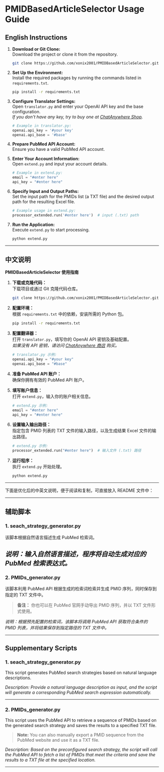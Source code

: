 # PMIDBasedArticleSelector Usage Guide

## English Instructions

1. **Download or Git Clone:**  
   Download the project or clone it from the repository.
   ```bash
   git clone https://github.com/xonix2001/PMIDBasedArticleSelector.git
   ```

2. **Set Up the Environment:**  
   Install the required packages by running the commands listed in `requirements.txt`.
   ```bash
   pip install -r requirements.txt
   ```

3. **Configure Translator Settings:**  
   Open `translator.py` and enter your OpenAI API key and the base configuration.  
   *If you don't have any key, try to buy one at [ChatAnywhere Shop](https://api.chatanywhere.tech/#/shop).*
   ```python
   # Example in translator.py:
   openai.api_key = '#your key'
   openai.api_base = '#base'
   ```

4. **Prepare PubMed API Account:**  
   Ensure you have a valid PubMed API account.

5. **Enter Your Account Information:**  
   Open `extend.py` and input your account details.
   ```python
   # Example in extend.py:
   email = "#enter here"
   api_key = "#enter here"
   ```

6. **Specify Input and Output Paths:**  
   Set the input path for the PMIDs list (a TXT file) and the desired output path for the resulting Excel file.
   ```python
   # Example usage in extend.py:
   processor_extended.run('#enter here')  # input (.txt) path
   ```

7. **Run the Application:**  
   Execute `extend.py` to start processing.
   ```bash
   python extend.py
   ```

---

## 中文说明

**PMIDBasedArticleSelector 使用指南**

1. **下载或克隆代码：**  
   下载项目或通过 Git 克隆代码仓库。
   ```bash
   git clone https://github.com/xonix2001/PMIDBasedArticleSelector.git
   ```

2. **配置环境：**  
   根据 `requirements.txt` 中的依赖，安装所需的 Python 包。
   ```bash
   pip install -r requirements.txt
   ```

3. **配置翻译器：**  
   打开 `translator.py`，填写你的 OpenAI API 密钥及基础配置。  
   *如果没有 API 密钥，请访问 [ChatAnywhere 商店](https://api.chatanywhere.tech/#/shop) 购买。*
   ```python
   # translator.py 示例:
   openai.api_key = "#your key"
   openai.api_base = "#base"
   ```

4. **准备 PubMed API 账户：**  
   确保你拥有有效的 PubMed API 账户。

5. **填写账户信息：**  
   打开 `extend.py`，输入你的账户相关信息。
   ```python
   # extend.py 示例:
   email = "#enter here"
   api_key = "#enter here"
   ```

6. **设置输入输出路径：**  
   指定包含 PMID 列表的 TXT 文件的输入路径，以及生成结果 Excel 文件的输出路径。
   ```python
   # extend.py 示例:
   processor_extended.run("#enter here")  # 输入文件 (.txt) 路径
   ```

7. **运行程序：**  
   执行 `extend.py` 开始处理。
   ```bash
   python extend.py
   ```
---
下面是优化后的中英文说明，便于阅读和复制，可直接放入 README 文件中：

---

## 辅助脚本

### 1. seach_strategy_generator.py
该脚本根据自然语言描述生成 PubMed 检索词。

*说明：输入自然语言描述，程序将自动生成对应的 PubMed 检索表达式。*
---

### 2. PMIDs_generator.py
该脚本利用 PubMed API 根据生成的检索词检索并生成 PMID 序列，同时保存到指定的 TXT 文件中。  
> **备注：** 你也可以在 PubMed 官网手动导出 PMID 序列，并以 TXT 文件形式使用。

*说明：根据预先配置的检索词，该脚本将调用 PubMed API 获取符合条件的 PMID 列表，并将结果保存到指定路径的 TXT 文件中。*

---
## Supplementary Scripts

### 1. seach_strategy_generator.py
This script generates PubMed search strategies based on natural language descriptions.

*Description: Provide a natural language description as input, and the script will generate a corresponding PubMed search expression automatically.*

---

### 2. PMIDs_generator.py
This script uses the PubMed API to retrieve a sequence of PMIDs based on the generated search strategy and saves the results to a specified TXT file.  
> **Note:** You can also manually export a PMID sequence from the PubMed website and use it as a TXT file.

*Description: Based on the preconfigured search strategy, the script will call the PubMed API to fetch a list of PMIDs that meet the criteria and save the results to a TXT file at the specified location.*

---